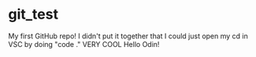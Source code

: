 # git_test
My first GitHub repo! I didn't put it together that I could just open my cd in VSC by doing "code ." VERY COOL
Hello Odin!